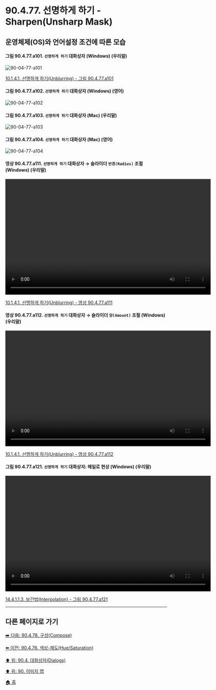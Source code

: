 # 90.4.77. 선명하게 하기 - Sharpen(Unsharp Mask)
## 운영체제(OS)와 언어설정 조건에 따른 모습

<a id="90-04-77-a101"></a>

#### 그림 90.4.77.a101. `선명하게 하기` 대화상자 (Windows) (우리말)
![90-04-77-a101](https://github.com/wonder13662/gimp/assets/15767104/6318a007-1f0d-4ec5-bfae-9d4afad17625)

[10.1.4.1. 선명하게 하기(Unblurring) - 그림 90.4.77.a101](./10-01-04-01-unblurring.md#90-04-77-a101)

<a id="90-04-77-a102"></a>

#### 그림 90.4.77.a102. `선명하게 하기` 대화상자 (Windows) (영어)
![90-04-77-a102](https://github.com/wonder13662/gimp/assets/15767104/27bd8fcc-cfe0-4ee4-bb6f-996a1c65363a)

#### 그림 90.4.77.a103. `선명하게 하기` 대화상자 (Mac) (우리말)
![90-04-77-a103](https://github.com/wonder13662/gimp/assets/15767104/ebe2ff20-156d-4c05-b6f5-810b1f82dfaa)

#### 그림 90.4.77.a104. `선명하게 하기` 대화상자 (Mac) (영어)
![90-04-77-a104](https://github.com/wonder13662/gimp/assets/15767104/1887d0a8-ecf5-4fee-bc28-f9ebc9ae9fda)

<a id="90-04-77-a111"></a>

#### 영상 90.4.77.a111. `선명하게 하기` 대화상자 → 슬라이더 `반경(Radius)` 조절 (Windows) (우리말)
<video controls="controls" width="640" height="360" src="https://github.com/wonder13662/gimp/assets/15767104/46b1c757-8229-4592-8f3b-7983376a0420"></video>

[10.1.4.1. 선명하게 하기(Unblurring) - 영상 90.4.77.a111](./10-01-04-01-unblurring.md#90-04-77-a111)

<a id="90-04-77-a112"></a>

#### 영상 90.4.77.a112. `선명하게 하기` 대화상자 → 슬라이더 `양(Amount)` 조절 (Windows) (우리말)
<video controls="controls" width="640" height="360" src="https://github.com/wonder13662/gimp/assets/15767104/6c3d191e-63ea-402a-bf42-a5e2c1436f5e"></video>

[10.1.4.1. 선명하게 하기(Unblurring) - 영상 90.4.77.a112](./10-01-04-01-unblurring.md#90-04-77-a112)

<a id="90-04-77-a121"></a>

#### 그림 90.4.77.a121. `선명하게 하기` 대화상자: 헤일로 현상 (Windows) (우리말)
<video controls="controls" width="640" height="360" src="https://github.com/wonder13662/gimp/assets/15767104/29bac2be-8098-4044-9f6e-75dd2c27080d"></video>

[14.4.1.1.3. 보간법(Interpolation) - 그림 90.4.77.a121](./14-04-01-01-03-interpolation.md#90-04-77-a121)

***

## 다른 페이지로 가기

[➡️ 다음: 90.4.78. 구성(Compose)](./90-04-0078-compose.md)

[⬅️ 이전: 90.4.76. 색상-채도(Hue/Saturation)](./90-04-0076-hue_saturation.md)

[⬆️ 위: 90.4. 대화상자(Dialogs)](./90-04-0000-dialogs.md)

[⬆️ 위: 90. 이미지 맵](./90-00-image-map.md)

[🏠 홈](./00-home.md)
